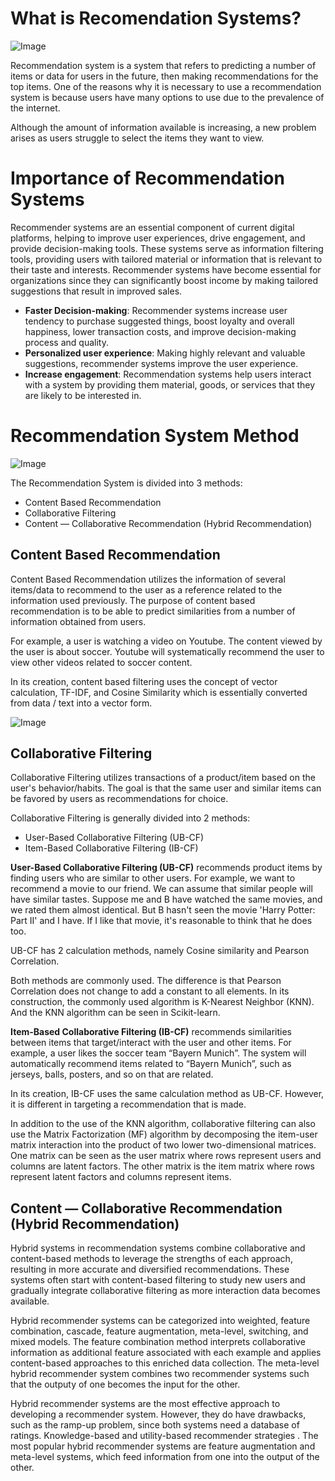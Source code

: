 # What is Recomendation Systems?

![Image](https://github.com/user-attachments/assets/87d6ff48-3619-4382-9ab8-1e48731b3fc8)

Recommendation system is a system that refers to predicting a number of items or data for users in the future, then making recommendations for the top items. One of the reasons why it is necessary to use a recommendation system is because users have many options to use due to the prevalence of the internet.

Although the amount of information available is increasing, a new problem arises as users struggle to select the items they want to view.

# Importance of Recommendation Systems

Recommender systems are an essential component of current digital platforms, helping to improve user experiences, drive engagement, and provide decision-making tools. These systems serve as information filtering tools, providing users with tailored material or information that is relevant to their taste and interests. Recommender systems have become essential for organizations since they can significantly boost income by making tailored suggestions that result in improved sales. 

- **Faster Decision-making**: Recommender systems increase user tendency to purchase suggested things, boost loyalty and overall happiness, lower transaction costs, and improve decision-making process and quality.
- **Personalized user experience**: Making highly relevant and valuable suggestions, recommender systems improve the user experience.
- **Increase engagement**: Recommendation systems help users interact with a system by providing them material, goods, or services that they are likely to be interested in.

# Recommendation System Method

![Image](https://github.com/user-attachments/assets/8d1b52ec-524a-4464-bfda-6cd9034bf66d)

The Recommendation System is divided into 3 methods:

- Content Based Recommendation
- Collaborative Filtering
- Content — Collaborative Recommendation (Hybrid Recommendation)


## Content Based Recommendation

Content Based Recommendation utilizes the information of several items/data to recommend to the user as a reference related to the information used previously. The purpose of content based recommendation is to be able to predict similarities from a number of information obtained from users.

For example, a user is watching a video on Youtube. The content viewed by the user is about soccer. Youtube will systematically recommend the user to view other videos related to soccer content.

In its creation, content based filtering uses the concept of vector calculation, TF-IDF, and Cosine Similarity which is essentially converted from data / text into a vector form.


![Image](https://github.com/user-attachments/assets/a326afe7-f14a-4221-b6a6-9ccaf5d363b8)


## Collaborative Filtering

Collaborative Filtering utilizes transactions of a product/item based on the user's behavior/habits. The goal is that the same user and similar items can be favored by users as recommendations for choice. 

Collaborative Filtering is generally divided into 2 methods:

- User-Based Collaborative Filtering (UB-CF)
- Item-Based Collaborative Filtering (IB-CF)

**User-Based Collaborative Filtering (UB-CF)** recommends product items by finding users who are similar to other users. For example, we want to recommend a movie to our friend. We can assume that similar people will have similar tastes. Suppose me and B have watched the same movies, and we rated them almost identical. But B hasn't seen the movie 'Harry Potter: Part II' and I have. If I like that movie, it's reasonable to think that he does too.

UB-CF has 2 calculation methods, namely Cosine similarity and Pearson Correlation.

Both methods are commonly used. The difference is that Pearson Correlation does not change to add a constant to all elements. In its construction, the commonly used algorithm is K-Nearest Neighbor (KNN). And the KNN algorithm can be seen in Scikit-learn.

**Item-Based Collaborative Filtering (IB-CF)** recommends similarities between items that target/interact with the user and other items. For example, a user likes the soccer team “Bayern Munich”. The system will automatically recommend items related to “Bayern Munich”, such as jerseys, balls, posters, and so on that are related.

In its creation, IB-CF uses the same calculation method as UB-CF. However, it is different in targeting a recommendation that is made.

In addition to the use of the KNN algorithm, collaborative filtering can also use the Matrix Factorization (MF) algorithm by decomposing the item-user matrix interaction into the product of two lower two-dimensional matrices. One matrix can be seen as the user matrix where rows represent users and columns are latent factors. The other matrix is the item matrix where rows represent latent factors and columns represent items.


## Content — Collaborative Recommendation (Hybrid Recommendation)

Hybrid systems in recommendation systems combine collaborative and content-based methods to leverage the strengths of each approach, resulting in more accurate and diversified recommendations. These systems often start with content-based filtering to study new users and gradually integrate collaborative filtering as more interaction data becomes available.

Hybrid recommender systems can be categorized into weighted, feature combination, cascade, feature augmentation, meta-level, switching, and mixed models. The feature combination method interprets collaborative information as additional feature associated with each example and applies content-based approaches to this enriched data collection. The meta-level hybrid recommender system combines two recommender systems such that the outputy of one becomes the input for the other.

Hybrid recommender systems are the most effective approach to developing a recommender system. However, they do have drawbacks, such as the ramp-up problem, since both systems need a database of ratings. Knowledge-based and utility-based recommender strategies . The most popular hybrid recommender systems are feature augmentation and meta-level systems, which feed information from one into the output of the other.

